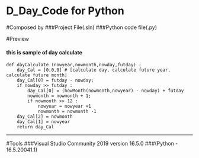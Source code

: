 D_Day_Code for Python
================
#Composed by
###Project File(.sln)
###Python code file(.py)

#Preview
#### this is sample of day calculate
	def dayCalculate (nowyear,nowmonth,nowday,futday) :
	    day_Cal = [0,0,0] # [calculate day, calculate future year, calculate future month]
	    day_Cal[0] = futday - nowday;
	    if nowday >> futday :
	        day_Cal[0] = (howMonth(nowmonth,nowyear) - nowday) + futday
	        nowmonth = nowmonth + 1;
	        if nowmonth >> 12 :
	            nowyear = nowyear +1
	            nowmonth = nowmonth -1
	    day_Cal[2] = nowmonth
	    day_Cal[1] = nowyear
	    return day_Cal
* * *
#Tools
###Visual Studio Community 2019 version 16.5.0
###(Python - 16.5.20041.1)
	